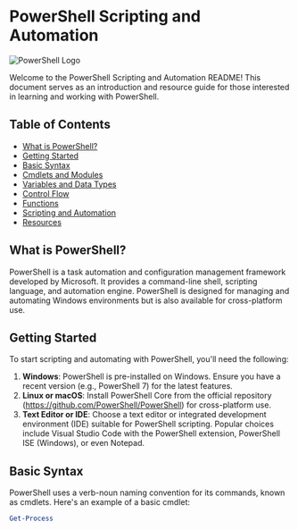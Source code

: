 # PowerShell Scripting and Automation

![PowerShell Logo](https://upload.wikimedia.org/wikipedia/commons/thumb/2/2f/PowerShell_7.0_icon.png/220px-PowerShell_7.0_icon.png)

Welcome to the PowerShell Scripting and Automation README! This document serves as an introduction and resource guide for those interested in learning and working with PowerShell.

## Table of Contents
- [What is PowerShell?](#what-is-powershell)
- [Getting Started](#getting-started)
- [Basic Syntax](#basic-syntax)
- [Cmdlets and Modules](#cmdlets-and-modules)
- [Variables and Data Types](#variables-and-data-types)
- [Control Flow](#control-flow)
- [Functions](#functions)
- [Scripting and Automation](#scripting-and-automation)
- [Resources](#resources)

## What is PowerShell?
PowerShell is a task automation and configuration management framework developed by Microsoft. It provides a command-line shell, scripting language, and automation engine. PowerShell is designed for managing and automating Windows environments but is also available for cross-platform use.

## Getting Started
To start scripting and automating with PowerShell, you'll need the following:
1. **Windows**: PowerShell is pre-installed on Windows. Ensure you have a recent version (e.g., PowerShell 7) for the latest features.
2. **Linux or macOS**: Install PowerShell Core from the official repository (https://github.com/PowerShell/PowerShell) for cross-platform use.
3. **Text Editor or IDE**: Choose a text editor or integrated development environment (IDE) suitable for PowerShell scripting. Popular choices include Visual Studio Code with the PowerShell extension, PowerShell ISE (Windows), or even Notepad.

## Basic Syntax
PowerShell uses a verb-noun naming convention for its commands, known as cmdlets. Here's an example of a basic cmdlet:

```powershell
Get-Process
